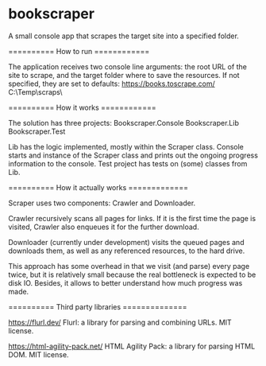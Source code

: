 # bookscraper

A small console app that scrapes the target site into a specified folder.

========== How to run ============

The application receives two console line arguments: the root URL of the site to scrape, and the target folder where to save the resources. If not specified, they are set to defaults:
https://books.toscrape.com/
C:\Temp\scraps\

========== How it works ============

The solution has three projects:
Bookscraper.Console
Bookscraper.Lib
Bookscraper.Test

Lib has the logic implemented, mostly within the Scraper class. Console starts and instance of the Scraper class and prints out the ongoing progress information to the console. Test project has tests on (some) classes from Lib.

========== How it actually works =============

Scraper uses two components: Crawler and Downloader.

Crawler recursively scans all pages for links. If it is the first time the page is visited, Crawler also enqueues it for the further download.

Downloader (currently under development) visits the queued pages and downloads them, as well as any referenced resources, to the hard drive.

This approach has some overhead in that we visit (and parse) every page twice, but it is relatively small because the real bottleneck is expected to be disk IO. Besides, it allows to better understand how much progress was made.

========== Third party libraries ==============

https://flurl.dev/
Flurl: a library for parsing and combining URLs. MIT license.

https://html-agility-pack.net/
HTML Agility Pack: a library for parsing HTML DOM. MIT license.